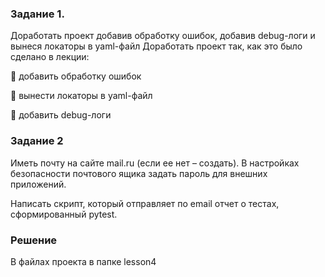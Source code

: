 ### Задание 1.
Доработать проект добавив обработку ошибок,
добавив debug-логи и вынеся локаторы в yaml-файл
Доработать проект так, как это было сделано в лекции:

📌 добавить обработку ошибок

📌 вынести локаторы в yaml-файл

📌 добавить debug-логи

### Задание 2
Иметь почту на сайте mail.ru (если ее нет – создать).
В настройках безопасности почтового ящика задать
пароль для внешних приложений.

Написать скрипт, который отправляет по email
отчет о тестах, сформированный pytest.

### Решение
В файлах проекта в папке lesson4